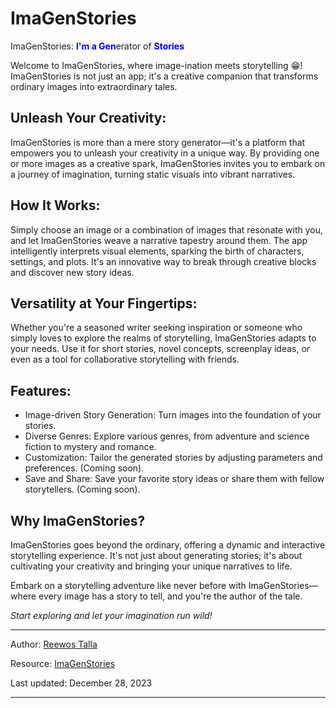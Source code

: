 # ImaGenStories

ImaGenStories: <span style="color:blue">**I'm a Gen**</span>erator of <span style="color:blue">**Stories**</span>

Welcome to ImaGenStories, where image-ination meets storytelling 😁! ImaGenStories is not just an app; it's a creative companion that transforms ordinary images into extraordinary tales.

## Unleash Your Creativity:
ImaGenStories is more than a mere story generator—it's a platform that empowers you to unleash your creativity in a unique way. By providing one or more images as a creative spark, ImaGenStories invites you to embark on a journey of imagination, turning static visuals into vibrant narratives.

## How It Works:
Simply choose an image or a combination of images that resonate with you, and let ImaGenStories weave a narrative tapestry around them. The app intelligently interprets visual elements, sparking the birth of characters, settings, and plots. It's an innovative way to break through creative blocks and discover new story ideas.

## Versatility at Your Fingertips:
Whether you're a seasoned writer seeking inspiration or someone who simply loves to explore the realms of storytelling, ImaGenStories adapts to your needs. Use it for short stories, novel concepts, screenplay ideas, or even as a tool for collaborative storytelling with friends.

## Features:
* Image-driven Story Generation: Turn images into the foundation of your stories.
* Diverse Genres: Explore various genres, from adventure and science fiction to mystery and romance.
* Customization: Tailor the generated stories by adjusting parameters and preferences. (Coming soon).
* Save and Share: Save your favorite story ideas or share them with fellow storytellers. (Coming soon).

## Why ImaGenStories?
ImaGenStories goes beyond the ordinary, offering a dynamic and interactive storytelling experience. It's not just about generating stories; it's about cultivating your creativity and bringing your unique narratives to life.

Embark on a storytelling adventure like never before with ImaGenStories—where every image has a story to tell, and you're the author of the tale.

*Start exploring and let your imagination run wild!*

---

Author: [Reewos Talla](https://github.com/reewos)

Resource: [ImaGenStories](https://github.com/reewos/ImaGenStories)

Last updated: December 28, 2023

---
